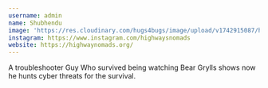 ```yaml
---
username: admin
name: Shubhendu
image: 'https://res.cloudinary.com/hugs4bugs/image/upload/v1742915087/highway_nomads/IMG_20250124_185454_qsfd78.jpg'
instagram: https://www.instagram.com/highwaysnomads
website: https://highwaynomads.org/
---
```

A troubleshooter Guy Who survived being watching Bear Grylls shows now he hunts cyber threats for the survival.